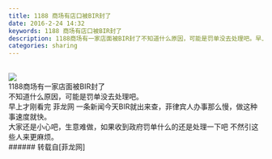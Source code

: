 ```yaml
---
title: 1188 商场有店口被BIR封了
date: 2016-2-24 14:32
keywords: 1188 商场有店口被BIR封了
description: 1188商场有一家店面被BIR封了不知道什么原因，可能是罚单没去处理吧。早上才刚看完 菲龙网 一条新闻今天BIR就出来查，菲律宾人办事那么慢，做这种事速度就快。大家还是小心吧，生意难做，如果收到政府罚单什么的还是处理一下吧 不然引这些人来更麻烦。
categories: sharing
---
```

<td class="t_f" id="postmessage_288729">

<br/>

<img aid="153202" data-cf-modified-f815c3439c7f29d6b05fe09c-="" file="data/attachment/forum/201602/24/142836t8a5k8825zs4xoa5.jpg.thumb.jpg" id="aimg_153202" inpost="1" onclick="" onmouseover="" src="http://www.flw.ph/data/attachment/forum/201602/24/142836t8a5k8825zs4xoa5.jpg" style="cursor:pointer" zoomfile="data/attachment/forum/201602/24/142836t8a5k8825zs4xoa5.jpg"/>


<br/>
1188商场有一家店面被BIR封了<br/>
不知道什么原因，可能是罚单没去处理吧。<br/>
早上才刚看完 菲龙网 一条新闻今天BIR就出来查，菲律宾人办事那么慢，做这种事速度就快。<br/>
大家还是小心吧，生意难做，如果收到政府罚单什么的还是处理一下吧 不然引这些人来更麻烦。<br/>
</td>
###### 转载自[菲龙网]
